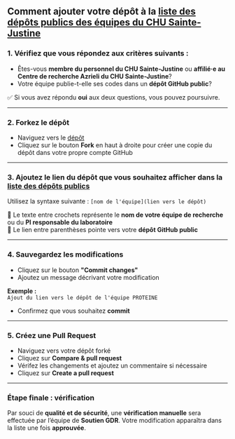 ## Comment ajouter votre dépôt à la [liste des dépôts publics des équipes du CHU Sainte-Justine](depots-publics-chusj.md)

### 1. Vérifiez que vous répondez aux critères suivants :

- Êtes-vous **membre du personnel du CHU Sainte-Justine** ou **affilié·e au Centre de recherche Azrieli du CHU Sainte-Justine**?
- Votre équipe publie-t-elle ses codes dans un **dépôt GitHub public**?

✅ Si vous avez répondu **oui** aux deux questions, vous pouvez poursuivre.

---

### 2. Forkez le dépôt

- Naviguez vers le [dépôt](https://github.com/vitrinechusj/depots-chusj)
- Cliquez sur le bouton **Fork** en haut à droite pour créer une copie du dépôt dans votre propre compte GitHub

---

### 3. Ajoutez le lien du dépôt que vous souhaitez afficher dans la [liste des dépôts publics](https://github.com/vitrinechusj/depots-chusj/blob/main/depots-publics-chusj.md)

Utilisez la syntaxe suivante : `[nom de l'équipe](lien vers le dépôt)`

🔹 Le texte entre crochets représente le **nom de votre équipe de recherche** ou du **PI responsable du laboratoire**  
🔹 Le lien entre parenthèses pointe vers votre **dépôt GitHub public**

---

### 4. Sauvegardez les modifications

- Cliquez sur le bouton **"Commit changes"**
- Ajoutez un message décrivant votre modification

**Exemple :**  
`Ajout du lien vers le dépôt de l'équipe PROTEINE`

- Confirmez que vous souhaitez **commit**

---

### 5. Créez une Pull Request

- Naviguez vers votre dépôt forké
- Cliquez sur **Compare & pull request**
- Vérifez les changements et ajoutez un commentaire si nécessaire
- Cliquez sur **Create a pull request**

---

### Étape finale : vérification

Par souci de **qualité et de sécurité**, une **vérification manuelle** sera effectuée par l’équipe de **Soutien GDR**.
Votre modification apparaîtra dans la liste une fois **approuvée**.

